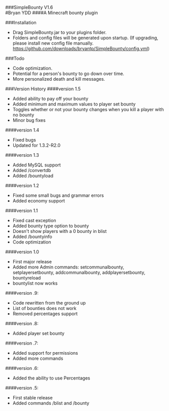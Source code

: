 ###SimpleBounty V1.6  
#Bryan YDD
####A Minecraft bounty plugin

###Installation
- Drag SimpleBounty.jar to your plugins folder.
- Folders and config files will be generated upon startup. (If upgrading, please install new config file manually. https://github.com/downloads/bryantp/SimpleBounty/config.yml)

###Todo
- Code optimization.
- Potential for a person's bounty to go down over time.
- More personalized death and kill messages.

###Version History
####version 1.5
- Added ability to pay off your bounty
- Added minimum and maximum values to player set bounty
- Toggles whether or not your bounty changes when you kill a player with no bounty
- Minor bug fixes

####version 1.4
- Fixed bugs
- Updated for 1.3.2-R2.0

####version 1.3
- Added MySQL support
- Added /convertdb
- Added /bountyload

####version 1.2
- Fixed some small bugs and grammar errors
- Added economy support

####version 1.1
- Fixed cast exception
- Added bounty type option to bounty
- Doesn't show players with a 0 bounty in blist
- Added /bountyinfo
- Code optimization

####version 1.0
- First major release
- Added more Admin commands: setcommunalbounty, setplayersetbounty, addcommunalbounty, addplayersetbounty, bountyreload
- bountylist now works

####version .9:
- Code rewritten from the ground up
- List of bounties does not work
- Removed percentages support 

####version .8:
- Added player set bounty

####version .7:
- Added support for permissions
- Added more commands

####version .6:
- Added the ability to use Percentages 

####version .5:
- First stable release
- Added commands /blist and /bounty <Playername>
